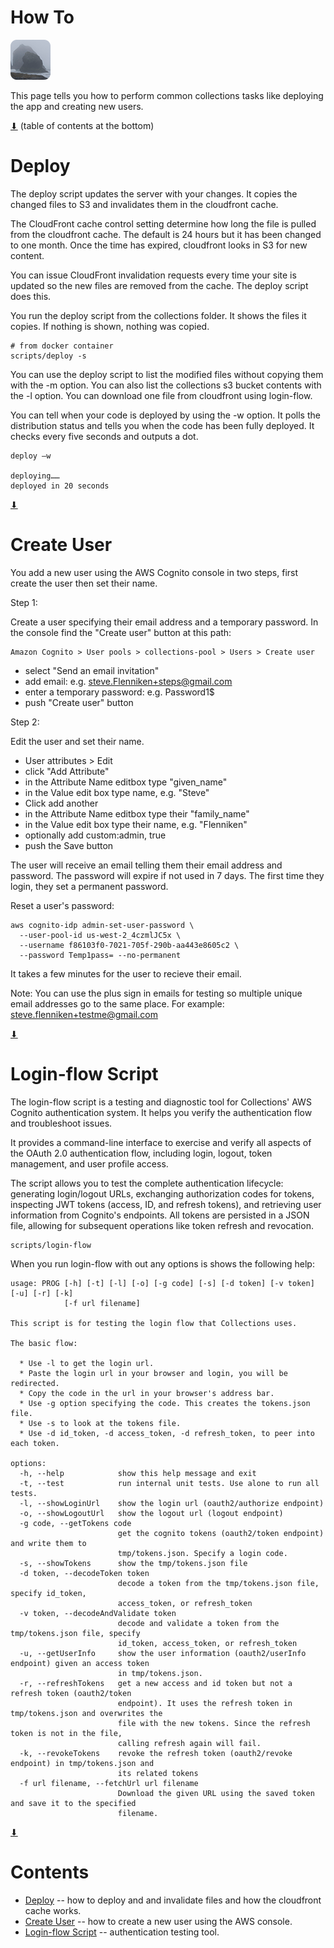# How To

[![icon](rounded-icon.png)](#)

This page tells you how to perform common collections tasks like
deploying the app and creating new users.

[⬇](#Contents) (table of contents at the bottom)

# Deploy

The deploy script updates the server with your changes.  It copies the
changed files to S3 and invalidates them in the cloudfront cache.

The CloudFront cache control setting determine how long the file is
pulled from the cloudfront cache. The default is 24 hours but it has
been changed to one month. Once the time has expired, cloudfront looks
in S3 for new content.

You can issue CloudFront invalidation requests every time your site is
updated so the new files are removed from the cache.  The deploy
script does this.

You run the deploy script from the collections folder. It shows the
files it copies. If nothing is shown, nothing was copied.

~~~
# from docker container
scripts/deploy -s
~~~

You can use the deploy script to list the modified files without
copying them with the -m option. You can also list the collections s3
bucket contents with the -l option. You can download one file from
cloudfront using login-flow.

You can tell when your code is deployed by using the -w option. It
polls the distribution status and tells you when the code has been
fully deployed.  It checks every five seconds and outputs a dot.

~~~
deploy —w

deploying……
deployed in 20 seconds
~~~

[⬇](#Contents)

# Create User

You add a new user using the AWS Cognito console in two steps, first
create the user then set their name.

Step 1:

Create a user specifying their email address and a temporary
password. In the console find the "Create user" button at this path:

~~~
Amazon Cognito > User pools > collections-pool > Users > Create user
~~~

* select "Send an email invitation"
* add email: e.g. steve.Flenniken+steps@gmail.com
* enter a temporary password: e.g. Password1$
* push "Create user" button

Step 2:

Edit the user and set their name.

* User attributes > Edit
* click "Add Attribute"
* in the Attribute Name editbox type "given_name"
* in the Value edit box type name, e.g. "Steve"
* Click add another
* in the Attribute Name editbox type their "family_name"
* in the Value edit box type their name, e.g. "Flenniken"
* optionally add custom:admin, true
* push the Save button

The user will receive an email telling them their email address and
password.  The password will expire if not used in 7 days.  The first
time they login, they set a permanent password.

Reset a user's password:

~~~
aws cognito-idp admin-set-user-password \
  --user-pool-id us-west-2_4czmlJC5x \
  --username f86103f0-7021-705f-290b-aa443e8605c2 \
  --password Temp1pass= --no-permanent
~~~

It takes a few minutes for the user to recieve their email.

Note: You can use the plus sign in emails for testing so multiple
unique email addresses go to the same place. For example:
steve.flenniken+testme@gmail.com

[⬇](#Contents)

# Login-flow Script

The login-flow script is a testing and diagnostic tool for
Collections' AWS Cognito authentication system. It helps you verify
the authentication flow and troubleshoot issues.

It provides a command-line interface to exercise and verify all
aspects of the OAuth 2.0 authentication flow, including login, logout,
token management, and user profile access.

The script allows you to test the complete authentication lifecycle:
generating login/logout URLs, exchanging authorization codes for
tokens, inspecting JWT tokens (access, ID, and refresh tokens), and
retrieving user information from Cognito's endpoints. All tokens are
persisted in a JSON file, allowing for subsequent operations like
token refresh and revocation.

~~~
scripts/login-flow
~~~

When you run login-flow with out any options is shows the following help:

~~~
usage: PROG [-h] [-t] [-l] [-o] [-g code] [-s] [-d token] [-v token] [-u] [-r] [-k]
            [-f url filename]

This script is for testing the login flow that Collections uses.

The basic flow:

  * Use -l to get the login url.
  * Paste the login url in your browser and login, you will be redirected.
  * Copy the code in the url in your browser's address bar.
  * Use -g option specifying the code. This creates the tokens.json file.
  * Use -s to look at the tokens file.
  * Use -d id_token, -d access_token, -d refresh_token, to peer into each token.

options:
  -h, --help            show this help message and exit
  -t, --test            run internal unit tests. Use alone to run all tests.
  -l, --showLoginUrl    show the login url (oauth2/authorize endpoint)
  -o, --showLogoutUrl   show the logout url (logout endpoint)
  -g code, --getTokens code
                        get the cognito tokens (oauth2/token endpoint) and write them to
                        tmp/tokens.json. Specify a login code.
  -s, --showTokens      show the tmp/tokens.json file
  -d token, --decodeToken token
                        decode a token from the tmp/tokens.json file, specify id_token,
                        access_token, or refresh_token
  -v token, --decodeAndValidate token
                        decode and validate a token from the tmp/tokens.json file, specify
                        id_token, access_token, or refresh_token
  -u, --getUserInfo     show the user information (oauth2/userInfo endpoint) given an access token
                        in tmp/tokens.json.
  -r, --refreshTokens   get a new access and id token but not a refresh token (oauth2/token
                        endpoint). It uses the refresh token in tmp/tokens.json and overwrites the
                        file with the new tokens. Since the refresh token is not in the file,
                        calling refresh again will fail.
  -k, --revokeTokens    revoke the refresh token (oauth2/revoke endpoint) in tmp/tokens.json and
                        its related tokens
  -f url filename, --fetchUrl url filename
                        Download the given URL using the saved token and save it to the specified
                        filename.
~~~

[⬇](#Contents)

# Contents

* [Deploy](#deploy) -- how to deploy and and invalidate files and how the cloudfront cache works.
* [Create User](#create-user) -- how to create a new user using the AWS console.
* [Login-flow Script](#login-flow-script) -- authentication testing tool.
